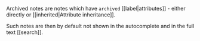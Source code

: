Archived notes are notes which have `archived` [[label|attributes]] - either directly or [[inherited|Attribute inheritance]].

Such notes are then by default not shown in the autocomplete and in the full text [[search]].